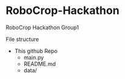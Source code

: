 # RoboCrop-Hackathon
RoboCrop Hackathon Group1

File structure
- This github Repo
  - main.py
  - README.md
  - data/